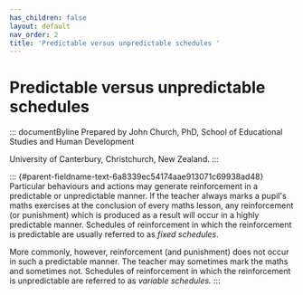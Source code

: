 ```yaml
---
has_children: false
layout: default
nav_order: 2
title: 'Predictable versus unpredictable schedules '
---
```

# Predictable versus unpredictable schedules 


::: documentByline
Prepared by John Church, PhD, School of Educational Studies and Human
Development

University of Canterbury, Christchurch, New Zealand.
:::

::: {#parent-fieldname-text-6a8339ec54174aae913071c69938ad48}
Particular behaviours and actions may generate reinforcement in a
predictable or unpredictable manner. If the teacher always marks a
pupil\'s maths exercises at the conclusion of every maths lesson, any
reinforcement (or punishment) which is produced as a result will occur
in a highly predictable manner. Schedules of reinforcement in which the
reinforcement is predictable are usually referred to as *fixed
schedules*.

More commonly, however, reinforcement (and punishment) does not occur in
such a predictable manner. The teacher may sometimes mark the maths and
sometimes not. Schedules of reinforcement in which the reinforcement is
unpredictable are referred to as *variable schedules.*
:::
